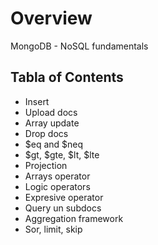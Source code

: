 # Overview 
MongoDB - NoSQL fundamentals

## Tabla of Contents
- Insert
- Upload docs
- Array update
- Drop docs
- $eq and $neq
- $gt, $gte, $lt, $lte
- Projection
- Arrays operator
- Logic operators
- Expresive operator
- Query un subdocs
- Aggregation framework
- Sor, limit, skip
